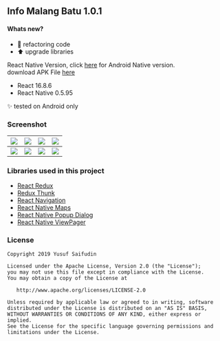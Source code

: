 ## Info Malang Batu 1.0.1 ##

#### Whats new? #####
* :hammer: refactoring code
* :arrow_up: upgrade libraries

React Native Version, click [here](https://github.com/yoesuv/Info-Malang-Batu) for Android Native version.<br/>
download APK File [here](https://drive.google.com/file/d/1YSzhgVec69Gt9BoO3iVy_FVI4cieKRiI/view?usp=sharing)
* React 16.8.6
* React Native 0.5.95

:sparkles: tested on Android only

### Screenshot ###
| ![](https://lh3.googleusercontent.com/pCl0tVsgZ7n4pPXwCfTxiv67ZqpAbhVFtF1Fdu9sgg8-kuMW-lpgds4TVPgNNKKWrFAegCcVj4a1nYfS_ZaJwm2qLQF3A9rCPOGsNU38mF0idx74ACb75xTxD2DAdC0b2w2oJeJVjX_jSS0cf4pjUtSseQk1XF4rwGOrXdsIXv1bkDeMLSPHntuiGyZnncPxHitHc92Wv1pk-JUVqdOGZrXFqhAZr-M_UmpA1X3clmhmckcw_t9h2BpQpTjhk0HUfnSf0nD2e49hM6mxtnNoDCFXNckKKSeRDAoFRrw0LMSG9KWHJVlICZ7w5DKv0UKbszVbCU-syx3TjhT3jpU9rdDDdyTYU830rq9DT6bd6pIjfzVNdF7vvfyN-A2oDACBsrNhr4YjxXtDeWC2WvAvVntNGuZa08Za0n_NqqcviDU3fFEejBLzAIJpFSSUqNfJ-mv2jxUavKwZvc6SOBSyE2FYe96vImYgnSc6uO4w8yyMAVqflv5f32Q1lMagWz-lOWpY_5Z-RHLlidn1fey180Jqva8jZHBMed3zseFcdHZ_XLGrqjRXKMP28Olp_7Tupd2pQPprfkydTQ7Yl2sz8_JV-aeCuQaff0WPfnVFBpqEYYjo4w_yg_doTGHTNqCLqvVRrUNWXcoF0YknKqg63lOTWL3w5zY=w361-h641-no) | ![](https://lh3.googleusercontent.com/nmgh1oTVgmO_b4-C_m9rfVpuPEOOy6ge6ttfKjbcITOvZWPmALkJu3yS3h4zw7NqJztrJ9PLpoDkwlhmddqDqptYhcZv8NXyIXd1QhkevtGN2zJJtKQOfcCvyWNkBvNKXy9d5OxgFTedoYJr0LfXSqiXtyafgSHhmv2S-TAj3ssb-5FNHTEJPLl0e6cq3dT-S8dzR2a0R4XfB4fgt-V27GNRLurb29-ob3lZxqnDrMS1vHX_gb5uC6cHMZINb9gY-ty0D3Umk_Yu_37Wl-63N3v-Ju5MfL70W1peNLtZ_k0oUnthaSexhGOLSDSp7-08ax729I0vMadhCifi9Lk7JyX0jwUB7-KGWBM_nqy1-hhrLrPeaqC6aO13LKEc2DG6L2lrIqU4n_zNe6uZHjjZYI-BzBK7z-yRducYvQnKdvfJontgX-0Uby1xmAyFxrzCNq1iOGxgwonfHDh63dYfj1-w-jeTMnFcIxiDQe4PDwmFxfmzAd1vczPPv8h0jl16DL7-asPJ-jyG8o9UxOBPwE04LY1pg9kr6-Z47SQhbvMMIFQbAPjuk-qvd0rAi5GtFN1WaRXuwMR7lYhmPdl3SOvYz18mIQAE_VFHRXPE7qy430eah89JwpR8GJOW-upuVuu8qTAsVdygX1jP5RZKsFa5ll31FtA=w361-h641-no) | ![](https://lh3.googleusercontent.com/LzlNRRlPBhhHb72ri5bTBL1Y57Pc-iQ2G5jkE7Ggo6Ewr9d3a552YWcU50nyHWgLzcRZCdY_Jfbph4Kn0gj0xHidDEoVtK4wduLBWq7mTNQVanl0G7IWlJ98l6JoPE7u9LHN2dqqKbVcQH45Ri070V5yJLB-S5Z8YaLqSzNggHNg5Z0uff5JAztPd7YqabrL3TX6uAduG7qv3qRE4xGGDCYlXJS6WU2ODOLxsgmdOwQTH4moAqakD6-6RZJjUHvG90aoFymMyhrWnR_Rt4bWwxoxJCha56NQpH3Gnwhe2s27hGSvGXNT6ktxUs3ET107vRuAMalYP-m1zRx27-8Jrq-lzjonfTiHGL91q67sOTD-ix_pMmmslnJU60eYSRA5Eb1wkR1vR6uK5exyxeWltqnQ9uewB7c50u1020JAvzf9NFhxMTzbVVnM9y8Qen9tQL-jZ0QTZGQUMzH4aSDs_Y886FtbfI9pI7vaBBjt3-1hCRlFJu7Nab-SwD9zSHBL1p4RyHdQwI60D2TkVpDegdgiYB2aZmvBNUC0cUcV91zrnnfFmdKjQPpIfYvlPWNlKy4Irzy-M-60-HjVB470mjXS56O966pDKpgiTYVV_kM0qt1OzjvBb7jUViBwT8wFMhFo3XCQd6eGXjREz43_iOEnVG_7T6M=w361-h641-no) | ![](https://lh3.googleusercontent.com/YP3eEPuRuIjpy13-IVj2ufQDQ0MAfQiSq3PRzx5fLGfmOVUtvaqeGqN-N12wE7bkeBHP7cxLemQvImSc-D7oLtMJSs2r_Xyvq-wEKQ0rg3Rl4AYEslR3mDBNnxxLQgSNsBK7ZzbOgU4_D5D25tcwt5sCERdOxUyEts7mgW-X5CbciR61mGK5CCNxPe65xLYGRszG6KcUULXP-eAofKEwyFur10HBFDV4WuMzN_jzF478XyNt5RlVopFEDnMLTPVXhwby5n2qM753Skak0EVdSEx2R03mVT-p42yT1IvbW9m97xHUeBHZEyJmudE0sRtydWklmhd9jiqBp9aVLI09P0kGwqo_Vjlm3bQNfBYJtEFKYpcn6-I3N9P6q-iED-kD_jtOmncXxKQ5KDNv7U7Wp6_AOVfjTdd5wybJmaN4daMNrFmFHUwmtDRroW14KahMlV-PsrEk9v6oJJK8ewj1WdJVjkuzzw0mw3rK4jXo6YBsXzsmYdQfKrpDtS2Cwh4ycjjj0SoV5LABTHWniI-6ea0PqBwXla4UNi5sMvYq0RwSHcEUOvDGhPiXPBQdy3RoUFGJVOsNIdHl3Lvj-sytjPUccq3GMbOK-7sDDrKd7VsQ-6mNBpneQG1MCpAxfQIEmGaGsNDjYmIC_qvgrFYzIv45gm7bJO0=w361-h641-no) |
| :---: | :---: | :---: | :---: |
| ![](https://lh3.googleusercontent.com/6K5ZaBHtUyA4m-nvGmqxPzgRpfDpvFWw8frmS54Lse93RkFD5ZZENHdfLLdC7WKGq171_75_USRNR_cbxz7rzIGeF6I9QrsK8XiGEFcnmR__rmc8ifWjQXtde0Q1gziEEjaypG4bwU_u0GKJ8p5PLRg92qqwDYod-K2HukJ8Q9QRG0_0Ig10C4TIAJvL_ZLu1HWuwuIvelqwHKH2cmlr2VHaCGJ4DB02yO8QCmaxLZs2CU-0tPRISIho2cPXdZaq4mszCakTdxM03_A_czONZ7U6ZHTKvWtBIgTSzybwQaSaoUhcnhS9u-NVFZ_pJOuNN19RV2z9bClYKpKooXCR7ahEtAXp-5jlzRMBPLSxMLE8zVSyhX3OlM99iQDqE6lxUOF6soDZ1idilNJpsmA5X5b8ZEnkaPNgAHO8jYxYoOiWlGEEOqdL4YvU9GfXiIAerEJi0oNPaTGcJUdgzICP2lNRx_DyZITrWDaGOvTOW3AcczykU3EfUUFGMzraM4M0o45zSbuM46po2RQOkg6GNWD7Hah-1UlnAAD8M4nNwoQbPEn2C_jBBx6TM4EapeA6scbzn7BAeb-_Xg7KF7zVViwnnUOBe9dUzZSlF_VHActvPf-Aaihg6MiwBftAVR2DLlrgzDYtRhP3GLmZQkV3J1AFt1X4CO0=w361-h641-no) | ![](https://lh3.googleusercontent.com/hqLmAKqZszsXn3BRLmkzLLh3xrjqrb4onumlsN2BVWU5eotYXuwQjO4sWTTdpEEX_uoyu4ksj-j0aJk-7PXO7eMlSR7NaNg5tm0Jw0-AsLKAm3-9XJC87UM_Lw9VmHoW-wcD6GTgQbRSNi4rhLpx6svLx-YwopDtLO10ga-SIFFy8ydecjqh-yj0rWDw8SaBGtIiv0nh0AQWv76gxsEMuJaMaExXPOiUZAp5dGHWcoqjN_H6T9sErSZlaQl9YxdOkKlHVOKijxWMaZGTwy7jZlfuQmVqWBgBP_4XFK2k_oRLPgk71WxxXF92K9PeZMn0dS86L2LW71irlPM4qrLsTY8XvzRe8wBoHW-fxjBXEFp9HxLw4Tk2v6QrdIDqg8ucLjuaDv56KXy1KMTKCALNP_b0gXJIUa_FN9tzuP0vs3Uyo__oTiVpLcUvkA2mb9teWgJvd0PmWe1cdX2-6x5SZr5d72lxuT2MwQBgDu9o6hgDBneTDb5afL4rQp5RXY1jLOLfZ7jk1yOv7mBwyE_ekvcOTYII1IQLbwSI70MYVctf_sY56FM6_49JBSupVNlLyGB9BhM45D6urr4zhyNvSlWE_thZufSDpLdB28_junx_YAbFgm2zjrGGXtEgBNrdDQQgji9hMfdVK4WHkraAORKXo6Jlv_E=w361-h641-no) | ![](https://lh3.googleusercontent.com/5SYNiGVO8Em3nXAVLvLT6TppbDQ-xF5xP5D3SLOSzRH0RXTBYHucLZjrg0kLP5dJS8r2DRNqH7E_BYSwFu4YTmiSuepFR6fgBX7N_qiFvWisqT-RUO_Xj4geUWlvbAnrHr42w3tWNZ8Kyk3HJZ2EOlJi7MW6sbI8O54wnP3Ujcz0qc5gHBZTyN-vAJT1x_WItHn-95HDPQEIGB8a24RQSCmYxnWIh2LxTTxRMrJWHWE2VqSE7gjyO6YMjQe85_RFaMBGdaUAqBsaWXbVuFMRbTinUQSat75i9HFmwoS530jt5F8M17mljrv5JsS9BijYZn8iH4qIKLXZJiItuY75zzGMkmf-9BT1hsezQpu1FnmkbWmQEnV0dXsWHSZgLMN5QAwQaI8YqzU983NXzddVhpSM7kwi_duCTrKjr1xPxwzlkHml0YBkS6AQvQZdRfZFAdO5xCrXPr1IMzqkNh9PBZcYMm5XrMG2jvtfOAh0OuWq-cQTR0ZYv1HJCA1aO6ZfPQdBBHNaHHZCFxtkiLmkzQ-FOoq6ZUA5SD48S2RAcuhlivWqBenlKgWgolxSvSfJohigwUarU-hCVxd1IloSmXr761f65gFT80rcWTBuh-A-F5Ih4_ypA6tovHfi3-Mf43b3Mym1ndWtXmfWsAIbXhKvgSXj8yw=w361-h641-no) | ![](https://lh3.googleusercontent.com/vSV7Zeed-u9ggnb0rgiN_te3dKxKpT1KXF8W3RSIwhgaGvTdxzcwFLugceUSgJ5FcDV6OBvSYzj9Ue32FmclXuvcA0hSKUtBW4PF0WGyZo37dOpK7X0ELYHrakK1xZRWdfOi7B_cjJWvi4M21ruJ-TiQJ6x8DPHqfUKfdoDiLkls8ho755kCGj-xJ1J7JI_h4zxVIMIMPhkyxX5yH602B0UVB1myser-1oRmkQvPQiMIb8JIWSHHAEkwt2TZoGzv_fxu4LSf9H_r13lQ1bL2f3VCwYujItbENIR9wr-6_3RUSlJ1I98sDYxyhakwUO38BtwBA2lQ6SiGfl_SocviVqyVm5ZgYmDMsUUS9fuE3vl5p6dbNESO5c40lNxfT5ryCA11diEdny06GHaDjyO7cmXh3_iPjN-R35-RankO7N8hogklLFTusnoJ3gOUIEMoVAT2cC32uQDhB5qI5QLVOQUrhW-RxY9ihDMEkrS5tLWGHN3ooTX-NLHI6uOL41ityboqkdk42ZuDp8Me2K0pwHX_EPxr9pghyZmD2WmQre4FqEvaIyStA8TWQse9BnM8yIdYr0vN2IEubCNUG12IUzSGnkuu4uupIBlvqYNOLYmJ41rMr7K3xYC7ol9qYmmpJ7-0EodYfraOm_nnquPYdctZO0VLLYE=w361-h641-no) |

### Libraries used in this project ###
* [React Redux](https://react-redux.js.org/)
* [Redux Thunk](https://github.com/reduxjs/redux-thunk)
* [React Navigation](https://github.com/react-navigation/react-navigation)
* [React Native Maps](https://github.com/react-native-community/react-native-maps)
* [React Native Popup Dialog](https://github.com/jacklam718/react-native-popup-dialog)
* [React Native ViewPager](https://github.com/zbtang/React-Native-ViewPager)

### License ###

    Copyright 2019 Yusuf Saifudin

    Licensed under the Apache License, Version 2.0 (the "License");
    you may not use this file except in compliance with the License.
    You may obtain a copy of the License at

       http://www.apache.org/licenses/LICENSE-2.0

    Unless required by applicable law or agreed to in writing, software
    distributed under the License is distributed on an "AS IS" BASIS,
    WITHOUT WARRANTIES OR CONDITIONS OF ANY KIND, either express or implied.
    See the License for the specific language governing permissions and
    limitations under the License.
